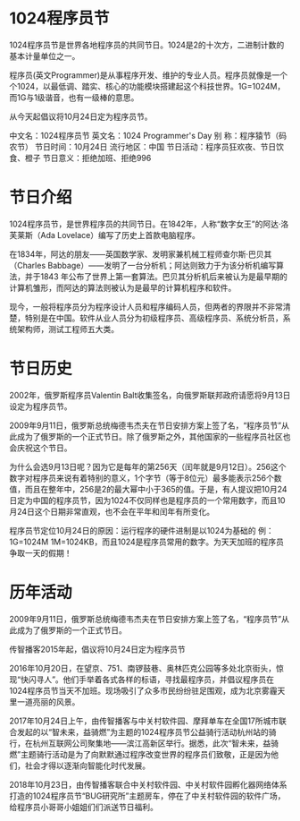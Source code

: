 # 1024程序员节
1024程序员节是世界各地程序员的共同节日。1024是2的十次方，二进制计数的基本计量单位之一。

程序员(英文Programmer)是从事程序开发、维护的专业人员。程序员就像是一个个1024，以最低调、踏实、核心的功能模块搭建起这个科技世界。1G=1024M，而1G与1级谐音，也有一级棒的意思。

从今天起倡议将10月24日定为程序员节。

中文名：1024程序员节 
英文名：1024 Programmer's Day 
别  称：程序猿节（码农节）
节日时间：10月24日 
流行地区：中国 
节日活动：程序员狂欢夜、节日饮食、橙子 
节日意义：拒绝加班、拒绝996

# 节日介绍
1024程序员节，是世界程序员的共同节日。在1842年，人称“数字女王”的阿达·洛芙莱斯（Ada Lovelace）编写了历史上首款电脑程序。

在1834年，阿达的朋友——英国数学家、发明家兼机械工程师查尔斯·巴贝其（Charles Babbage）——发明了一台分析机；阿达则致力于为该分析机编写算法，并于1843 年公布了世界上第一套算法。巴贝其分析机后来被认为是最早期的计算机雏形，而阿达的算法则被认为是最早的计算机程序和软件。

现今，一般将程序员分为程序设计人员和程序编码人员，但两者的界限并不非常清楚，特别是在中国。软件从业人员分为初级程序员、高级程序员、系统分析员，系统架构师，测试工程师五大类。

# 节日历史
2002年，俄罗斯程序员Valentin Balt收集签名，向俄罗斯联邦政府请愿将9月13日设定为程序员节。

2009年9月11日，俄罗斯总统梅德韦杰夫在节日安排方案上签了名，“程序员节”从此成为了俄罗斯的一个正式节日。除了俄罗斯之外，其他国家的一些程序员社区也会庆祝这个节日。

为什么会选9月13日呢？因为它是每年的第256天（闰年就是9月12日）。256这个数字对程序员来说有着特别的意义，1个字节（等于8位元）最多能表示256个数值，而且在整年中，256是2的最大幂中小于365的值。于是，有人提议把10月24日定为中国的程序员节，因为1024不仅同样也是程序员的一个常用数字，而且10月24日这个日期非常直观，也不会在平年和闰年有所变化。 

程序员节定位10月24日的原因：运行程序的硬件进制是以1024为基础的 例：1G=1024M 1M=1024KB，而且1024是程序员常用的数字。为天天加班的程序员争取一天的假期！

# 历年活动
2009年9月11日，俄罗斯总统梅德韦杰夫在节日安排方案上签了名，“程序员节”从此成为了俄罗斯的一个正式节日。

传智播客2015年起，倡议将10月24日定为程序员节

2016年10月20日，在望京、751、南锣鼓巷、奥林匹克公园等多处北京街头，惊现“快闪寻人”。他们手举着各式各样的标语，寻找最程序员，并倡议程序员在1024程序员节当天不加班。现场吸引了众多市民纷纷驻足围观，成为北京雾霾天里一道亮丽的风景。 

2017年10月24日上午，由传智播客与中关村软件园、摩拜单车在全国17所城市联合发起的以“智未来，益骑燃”为主题的1024程序员节公益骑行活动杭州站的骑行，在杭州互联网公司聚集地——滨江高新区举行。据悉，此次“智未来，益骑燃”主题骑行活动是为了向默默通过程序改变世界的程序员们致敬，正是因为他们，社会才得以逐渐向智能化时代发展。 

2018年10月23日，由传智播客联合中关村软件园、中关村软件园孵化器网络体系打造的1024程序员节“BUG研究所”主题房车，停在了中关村软件园的软件广场，给程序员小哥哥小姐姐们们派送节日福利。
